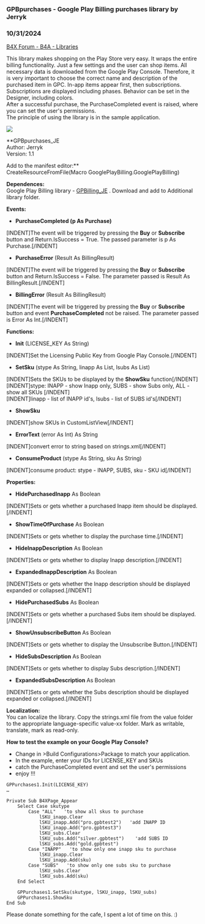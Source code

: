 ### GPBpurchases - Google Play Billing purchases library by Jerryk
### 10/31/2024
[B4X Forum - B4A - Libraries](https://www.b4x.com/android/forum/threads/163830/)

This library makes shopping on the Play Store very easy. It wraps the entire billing functionality. Just a few settings and the user can shop items. All necessary data is downloaded from the Google Play Console. Therefore, it is very important to choose the correct name and description of the purchased item in GPC. In-app items appear first, then subscriptions. Subscriptions are displayed including phases. Behavior can be set in the Designer, including colors.  
After a successful purchase, the PurchaseCompleted event is raised, where you can set the user's permissions.  
The principle of using the library is in the sample application.  
  
![](https://www.b4x.com/android/forum/attachments/158095)  
  
**GPBpurchases\_JE  
Author: Jerryk  
Version: 1.1  
  
Add to the manifest editor:**  
CreateResourceFromFile(Macro GooglePlayBilling.GooglePlayBilling)  
  
**Dependences:**  
Google Play Billing library - [GPBilling\_JE](https://www.b4x.com/android/forum/threads/b4a-gpbilling.163010/) . Download and add to Additional library folder.  
  
**Events:**  

- **PurchaseCompleted (**p As Purchase**)**

[INDENT]The event will be triggered by pressing the **Buy** or **Subscribe** button and Return.IsSuccess = True. The passed parameter is p As Purchase.[/INDENT]  

- **PurchaseError** (Result As BillingResult)

[INDENT]The event will be triggered by pressing the **Buy** or **Subscribe** button and Return.IsSuccess = False. The parameter passed is Result As BillingResult.[/INDENT]  

- **BillingError** (Result As BillingResult)

[INDENT]The event will be triggered by pressing the **Buy** or **Subscribe** button and event **PurchaseCompleted** not be raised. The parameter passed is Error As Int.[/INDENT]  
  
**Functions:**  

- **Init** (LICENSE\_KEY As String)

[INDENT]Set the Licensing Public Key from Google Play Console.[/INDENT]  

- **SetSku** (stype As String, linapp As List, lsubs As List)

[INDENT]Sets the SKUs to be displayed by the **ShowSku** function[/INDENT]  
[INDENT]stype: INAPP - show Inapp only, SUBS - show Subs only, ALL - show all SKUs [/INDENT]  
[INDENT]linapp - list of INAPP id's, lsubs - list of SUBS id's[/INDENT]  

- **ShowSku**

[INDENT]show SKUs in CustomListView[/INDENT]  

- **ErrorText** (error As Int) As String

[INDENT]convert error to string based on strings.xml[/INDENT]  

- **ConsumeProduct** (stype As String, sku As String)

[INDENT]consume product: stype - INAPP, SUBS, sku - SKU id[/INDENT]  
  
**Properties:**  

- **HidePurchasedInapp** As Boolean

[INDENT]Sets or gets whether a purchased Inapp item should be displayed.[/INDENT]  

- **ShowTimeOfPurchase** As Boolean

[INDENT]Sets or gets whether to display the purchase time.[/INDENT]  

- **HideInappDescription** As Boolean

[INDENT]Sets or gets whether to display Inapp description.[/INDENT]  

- **ExpandedInappDescription** As Boolean

[INDENT]Sets or gets whether the Inapp description should be displayed expanded or collapsed.[/INDENT]  

- **HidePurchasedSubs** As Boolean

[INDENT]Sets or gets whether a purchased Subs item should be displayed.[/INDENT]  

- **ShowUnsubscribeButton** As Boolean

[INDENT]Sets or gets whether to display the Unsubscribe Button.[/INDENT]  

- **HideSubsDescription** As Boolean

[INDENT]Sets or gets whether to display Subs description.[/INDENT]  

- **ExpandedSubsDescription** As Boolean

[INDENT]Sets or gets whether the Subs description should be displayed expanded or collapsed.[/INDENT]  
  
**Localization:**  
You can localize the library. Copy the strings.xml file from the value folder to the appropriate language-specific value-xx folder. Mark as writable, translate, mark as read-only.  
  
**How to test the example on your Google Play Console?**  

- Change in >Build Configurations>Package to match your application.
- In the example, enter your IDs for LICENSE\_KEY and SKUs
- catch the PurchaseCompleted event and set the user's permissions
- enjoy !!!

```B4X
GPPurchases1.Init(LICENSE_KEY)  
…  
  
Private Sub B4XPage_Appear  
    Select Case skutype  
        Case "ALL"   'to show all skus to purchase  
            lSKU_inapp.Clear  
            lSKU_inapp.Add("pro.gpbtest2")   'add INAPP ID  
            lSKU_inapp.Add("pro.gpbtest3")  
            lSKU_subs.Clear  
            lSKU_subs.Add("silver.gpbtest")    'add SUBS ID  
            lSKU_subs.Add("gold.gpbtest")  
        Case "INAPP"   'to show only one inapp sku to purchase  
            lSKU_inapp.Clear  
            lSKU_inapp.Add(sku)  
        Case "SUBS"   'to show only one subs sku to purchase  
            lSKU_subs.Clear  
            lSKU_subs.Add(sku)  
    End Select  
  
    GPPurchases1.SetSku(skutype, lSKU_inapp, lSKU_subs)  
    GPPurchases1.ShowSku  
End Sub
```

  
Please donate something for the cafe, I spent a lot of time on this. :)